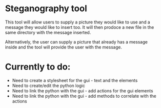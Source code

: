 # Steganography tool

This tool will allow users to supply a picture they would like to use and a message they would like to insert too. It will then prodoce a new file in the same directory with the message inserted.

Alternatively, the user can supply a picture that already has a message inside and the tool will provide the user with the message.


# Currently to do:
- Need to create a stylesheet for the gui - text and the elements
- Need to create/edit the python logic
- Need to link the python with the gui - add actions for the gui elements
- Need to link the python with the gui - add methods to correlate with the actions
